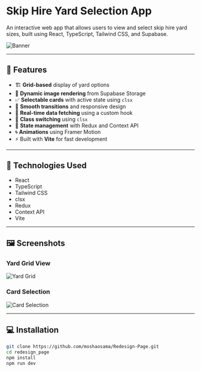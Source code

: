 # Skip Hire Yard Selection App

An interactive web app that allows users to view and select skip hire yard sizes, built using React, TypeScript, Tailwind CSS, and Supabase.

![Banner](https://your-supabase-storage-link.com/banner.jpg)

---

## 🚀 Features

- 🏗️ **Grid-based** display of yard options  
- 📸 **Dynamic image rendering** from Supabase Storage  
- ✅ **Selectable cards** with active state using `clsx`  
- 💅 **Smooth transitions** and responsive design  
- 🔄 **Real-time data fetching** using a custom hook  
- 🎨 **Class switching** using `clsx`  
- 🧠 **State management** with Redux and Context API  
- 🌀 **Animations** using Framer Motion  
- ⚡ Built with **Vite** for fast development

---

## 🧠 Technologies Used

- React  
- TypeScript  
- Tailwind CSS   
- clsx  
- Redux  
- Context API   
- Vite

---

## 🖼️ Screenshots

### Yard Grid View  
![Yard Grid]([https://your-supabase-storage-link.com/yard-grid.jpg](https://lh7-rt.googleusercontent.com/docsz/AD_4nXe-la2Y_Qln6kZ0qbLaXAxlgC-7jhh6dJzd56_QZOiM1OjFdSzmfYyPvBma4GJD8oMGoXZAtX0E_4gakET7s5ruVAbwaTnMzAUM2NcxaL_O62OVA3I39bDLiqiXibGD0Z8E1DJY1Q?key=aiL4Cn6TVV3vs5YzIsWuV3ol))

### Card Selection  
![Card Selection](https://your-supabase-storage-link.com/card-selection.jpg)

---

## 💻 Installation

```bash
git clone https://github.com/moshaosama/Redesign-Page.git
cd redesign_page
npm install
npm run dev
